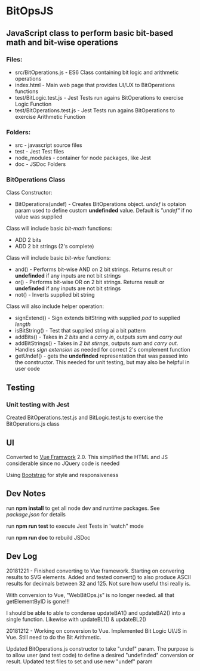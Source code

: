 # BitOpsJS
## JavaScript class to perform basic bit-based math and bit-wise operations

### Files:
- src/BitOperations.js - ES6 Class containing bit logic and arithmetic operations
- index.html - Main web page that provides UI/UX to BitOperations functions
- test/BitLogic.test.js - Jest Tests run agains BitOperations to exercise Logic Function
- test/BitOperations.test.js - Jest Tests run agains BitOperations to exercise Arithmetic Function

### Folders:
- src - javascript source files
- test - Jest Test files
- node_modules - container for node packages, like Jest
- doc - JSDoc Folders

### BitOperations Class

Class Constructor:
- BitOperations(undef) - Creates BitOperations object. *undef* is optaion param used to define custom **undefinded** value. Default is *"undef"* if no value was supplied

Class will include basic *bit-math* functions:
- ADD 2 bits 
- ADD 2 bit strings (2's complete)

Class will include basic *bit-wise* functions:
- and() - Performs bit-wise AND on 2 bit strings. Returns result or **undefinded** if any inputs are not bit strings
- or() - Performs bit-wise OR on 2 bit strings. Returns result or **undefinded** if any inputs are not bit strings
- not() - Inverts supplied bit string

Class will also include helper operation:
- signExtend() - Sign extends bitString with supplied *pad* to supplied *length*
- isBitString() - Test that supplied string ai a bit pattern
- addBits() - Takes in *2 bits* and a *carry in*, outputs *sum* and *carry out*
- addBitStrings() - Takes in *2 bit stirngs*, outputs *sum* and *carry out*. Handles *sign extension* as needed for correct 2's complement function
- getUndef() - gets the **undefinded** representation that was passed into the constructor. This needed for unit testing, but may also be helpful in user code

## Testing
### Unit testing with Jest
Created BitOperations.test.js and BitLogic.test.js to exercise the BitOperations.js class

## UI
Converted to [Vue Framwork](https://vuejs.org/) 2.0. This simplified the HTML and JS considerable since no JQuery code is needed

Using [Bootstrap](https://getbootstrap.com/) for style and responsiveness

## Dev Notes
run **npm install** to get all node dev and runtime packages. See *package.json* for details

run **npm run test** to execute Jest Tests in 'watch" mode

run **npm run doc** to rebuild JSDoc

## Dev Log
20181221 - Finished converting to Vue framework. Starting on convering results to SVG elements. Added and tested convert() to also produce ASCII results for decimals between 32 and 125. Not sure how useful thsi really is.

With conversion to Vue, "WebBitOps.js" is no longer needed. all that getElementByID is gone!!!

I should be able to able to condense updateBA1() and updateBA2() into a single function. Likewise with updateBL1() & updateBL2()

20181212 - Working on conversion to Vue. Implemented Bit Logic UI/JS in Vue. Still need to do the Bit Arithmetic. 

Updated BitOperations.js constructor to take "undef" param. The purpose is to allow user (and test code) to define a desired "undefinded" conversion or result. Updated test files to set and use new "undef" param